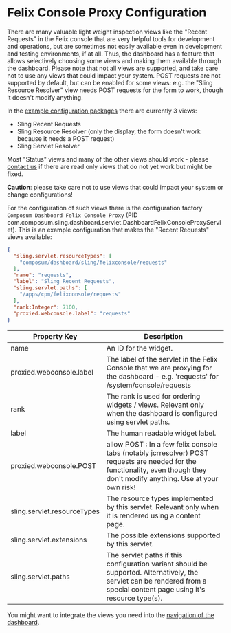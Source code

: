# Felix Console Proxy Configuration

There are many valuable light weight inspection views like the "Recent Requests" in the Felix console
that are very helpful tools for development and operations,
but are sometimes not easily available even in development and testing environments, if at all.
Thus, the dashboard has a feature that allows selectively choosing some views and making them available through the
dashboard. Please note that not all views are supported, and take care not to use any views that could impact your 
system. POST requests are not supported by default, but can be enabled for some views: e.g. the "Sling Resource Resolver"
view needs POST requests for the form to work, though it doesn't modify anything.

In the [example configuration packages](configuration.md) there are currently 3 views:

- Sling Recent Requests
- Sling Resource Resolver (only the display, the form doesn't work because it needs a POST request)
- Sling Servlet Resolver

Most "Status" views and many of the other views should work -
please [contact us](https://www.composum.com/home/contact.html) if there are read only views that do not yet work but 
might be fixed.

<b>Caution</b>: please take care not to use views that could impact your system or change configurations!

For the configuration of such views there is the configuration factory `Composum Dashboard Felix Console Proxy`
(PID com.composum.sling.dashboard.servlet.DashboardFelixConsoleProxyServlet). This is an example configuration that
makes the "Recent Requests" views available:

```json
{
  "sling.servlet.resourceTypes": [
    "composum/dashboard/sling/felixconsole/requests"
  ],
  "name": "requests",
  "label": "Sling Recent Requests",
  "sling.servlet.paths": [
    "/apps/cpm/felixconsole/requests"
  ],
  "rank:Integer": 7100,
  "proxied.webconsole.label": "requests"
}
```

| Property Key                | Description                                                                                                                                                                  |
|-----------------------------|------------------------------------------------------------------------------------------------------------------------------------------------------------------------------|
| name                        | An ID for the widget.                                                                                                                                                        |
| proxied.webconsole.label    | The label of the servlet in the Felix Console that we are proxying for the dashboard - e.g. 'requests' for /system/console/requests                                          |
| rank                        | The rank is used for ordering widgets / views. Relevant only when the dashboard is configured using servlet paths.                                                           |
| label                       | The human readable widget label.                                                                                                                                             |
| proxied.webconsole.POST     | allow POST : In a few felix console tabs (notably jcrresolver) POST requests are needed for the functionality, even though they don't modify anything. Use at your own risk! |
| sling.servlet.resourceTypes | The resource types implemented by this servlet. Relevant only when it is rendered using a content page.                                                                      |
| sling.servlet.extensions    | The possible extensions supported by this servlet.                                                                                                                           |
| sling.servlet.paths         | The servlet paths if this configuration variant should be supported. Alternatively, the servlet can be rendered from a special content page using it's resource type(s).     |

You might want to integrate the views you need into the [navigation of the dashboard](configuration.md).
